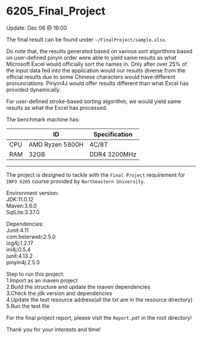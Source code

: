 # 6205_Final_Project
Update: Dec 06 @ 19:00

The final result can be found under `~/FinalProject/sample.xlsx`.

Do note that, the results generated based on various sort algorithms based on user-defined pinyin order were able to yield same results as what Microsoft Excel would officially sort the names in. Only after over 25% of the input data fed into the application would our results diverse from the official results due to some Chinese characters would have different pronunciations. Pinyin4J would offer results different than what Excel has provided dynamically. 

For user-defined stroke-based sorting algorithm, we would yield same results as what the Excel has processed. 

The benchmark machine has:

|      | ID              | Specification |
| ---- | --------------- | ------------- |
| CPU  | AMD Ryzen 5800H | 4C/8T         |
| RAM  | 32GB            | DDR4 3200MHz  |



---

The project is designed to tackle with the `Final Project` requirement for `INFO 6205` course provided by `Northeastern University`.

Environment version:</br>
JDK:11.0.12</br>
Maven:3.6.0</br>
SqlLite:3.37.0</br>

Dependencies:</br>
Junit:4.11</br>
com.belerweb:2.5.0</br>
log4j:1.2.17</br>
ini4j:0.5.4</br>
junit:4.13.2</br>
pinyin4j:2.5.0</br>

Step to run this project:</br>
1.Import as an maven project</br>
2.Build the structure and update the maven dependencies</br>
3.Check the jdk version and dependencies</br>
4.Update the test resource address(all the txt are in the resource directory)</br>
5.Run the test file</br>

For the final project report, please visit the `Report.pdf` in the root directory!

Thank you for your interests and time!

